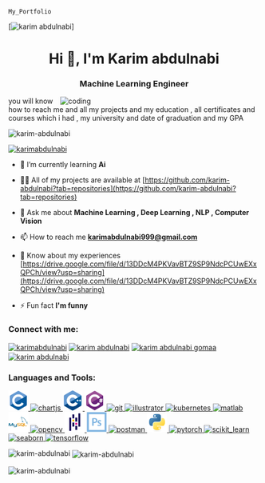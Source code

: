                                                                    My_Portfolio

[![karim abdulnabi](https://miro.medium.com/max/1400/1*37ABKi4XeHkEWHxlF3LIog.gif)]
<h1 align="center">Hi 👋, I'm Karim abdulnabi</h1>
<h3 align="center">Machine Learning Engineer</h3>
<img align="right" alt="coding" width="400" src="https://camo.githubusercontent.com/c1dcb74cc1c1835b1d716f5051499a2814c683c806b15f04b0eba492863703e9/68747470733a2f2f63646e2e6472696262626c652e636f6d2f75736572732f3733303730332f73637265656e73686f74732f363538313234332f6176656e746f2e676966">
you will know how to reach me and all my projects and my education , all certificates and courses which i had , my university and date of graduation and my GPA


<p align="left"> <img src="https://komarev.com/ghpvc/?username=karim-abdulnabi&label=Profile%20views&color=0e75b6&style=flat" alt="karim-abdulnabi" /> </p>

<p align="left"> <a href="https://twitter.com/karimabdulnabi" target="blank"><img src="https://img.shields.io/twitter/follow/karimabdulnabi?logo=twitter&style=for-the-badge" alt="karimabdulnabi" /></a> </p>

- 🌱 I’m currently learning **Ai**

- 👨‍💻 All of my projects are available at [https://github.com/karim-abdulnabi?tab=repositories](https://github.com/karim-abdulnabi?tab=repositories)

- 💬 Ask me about **Machine Learning , Deep Learning , NLP , Computer Vision**

- 📫 How to reach me **karimabdulnabi999@gmail.com**

- 📄 Know about my experiences [https://drive.google.com/file/d/13DDcM4PKVavBTZ9SP9NdcPCUwEXxQPCh/view?usp=sharing](https://drive.google.com/file/d/13DDcM4PKVavBTZ9SP9NdcPCUwEXxQPCh/view?usp=sharing)

- ⚡ Fun fact **I'm funny**

<h3 align="left">Connect with me:</h3>
<p align="left">
<a href="https://twitter.com/karimabdulnabi" target="blank"><img align="center" src="https://raw.githubusercontent.com/rahuldkjain/github-profile-readme-generator/master/src/images/icons/Social/twitter.svg" alt="karimabdulnabi" height="30" width="40" /></a>
<a href="https://linkedin.com/in/karim abdulnabi" target="blank"><img align="center" src="https://raw.githubusercontent.com/rahuldkjain/github-profile-readme-generator/master/src/images/icons/Social/linked-in-alt.svg" alt="karim abdulnabi" height="30" width="40" /></a>
<a href="https://kaggle.com/karim abdulnabi gomaa" target="blank"><img align="center" src="https://raw.githubusercontent.com/rahuldkjain/github-profile-readme-generator/master/src/images/icons/Social/kaggle.svg" alt="karim abdulnabi gomaa" height="30" width="40" /></a>
<a href="https://fb.com/karim abdulnabi" target="blank"><img align="center" src="https://raw.githubusercontent.com/rahuldkjain/github-profile-readme-generator/master/src/images/icons/Social/facebook.svg" alt="karim abdulnabi" height="30" width="40" /></a>
</p>

<h3 align="left">Languages and Tools:</h3>
<p align="left"> <a href="https://www.cprogramming.com/" target="_blank" rel="noreferrer"> <img src="https://raw.githubusercontent.com/devicons/devicon/master/icons/c/c-original.svg" alt="c" width="40" height="40"/> </a> <a href="https://www.chartjs.org" target="_blank" rel="noreferrer"> <img src="https://www.chartjs.org/media/logo-title.svg" alt="chartjs" width="40" height="40"/> </a> <a href="https://www.w3schools.com/cpp/" target="_blank" rel="noreferrer"> <img src="https://raw.githubusercontent.com/devicons/devicon/master/icons/cplusplus/cplusplus-original.svg" alt="cplusplus" width="40" height="40"/> </a> <a href="https://www.w3schools.com/cs/" target="_blank" rel="noreferrer"> <img src="https://raw.githubusercontent.com/devicons/devicon/master/icons/csharp/csharp-original.svg" alt="csharp" width="40" height="40"/> </a> <a href="https://git-scm.com/" target="_blank" rel="noreferrer"> <img src="https://www.vectorlogo.zone/logos/git-scm/git-scm-icon.svg" alt="git" width="40" height="40"/> </a> <a href="https://www.adobe.com/in/products/illustrator.html" target="_blank" rel="noreferrer"> <img src="https://www.vectorlogo.zone/logos/adobe_illustrator/adobe_illustrator-icon.svg" alt="illustrator" width="40" height="40"/> </a> <a href="https://kubernetes.io" target="_blank" rel="noreferrer"> <img src="https://www.vectorlogo.zone/logos/kubernetes/kubernetes-icon.svg" alt="kubernetes" width="40" height="40"/> </a> <a href="https://www.mathworks.com/" target="_blank" rel="noreferrer"> <img src="https://upload.wikimedia.org/wikipedia/commons/2/21/Matlab_Logo.png" alt="matlab" width="40" height="40"/> </a> <a href="https://www.mysql.com/" target="_blank" rel="noreferrer"> <img src="https://raw.githubusercontent.com/devicons/devicon/master/icons/mysql/mysql-original-wordmark.svg" alt="mysql" width="40" height="40"/> </a> <a href="https://opencv.org/" target="_blank" rel="noreferrer"> <img src="https://www.vectorlogo.zone/logos/opencv/opencv-icon.svg" alt="opencv" width="40" height="40"/> </a> <a href="https://pandas.pydata.org/" target="_blank" rel="noreferrer"> <img src="https://raw.githubusercontent.com/devicons/devicon/2ae2a900d2f041da66e950e4d48052658d850630/icons/pandas/pandas-original.svg" alt="pandas" width="40" height="40"/> </a> <a href="https://www.photoshop.com/en" target="_blank" rel="noreferrer"> <img src="https://raw.githubusercontent.com/devicons/devicon/master/icons/photoshop/photoshop-line.svg" alt="photoshop" width="40" height="40"/> </a> <a href="https://postman.com" target="_blank" rel="noreferrer"> <img src="https://www.vectorlogo.zone/logos/getpostman/getpostman-icon.svg" alt="postman" width="40" height="40"/> </a> <a href="https://www.python.org" target="_blank" rel="noreferrer"> <img src="https://raw.githubusercontent.com/devicons/devicon/master/icons/python/python-original.svg" alt="python" width="40" height="40"/> </a> <a href="https://pytorch.org/" target="_blank" rel="noreferrer"> <img src="https://www.vectorlogo.zone/logos/pytorch/pytorch-icon.svg" alt="pytorch" width="40" height="40"/> </a> <a href="https://scikit-learn.org/" target="_blank" rel="noreferrer"> <img src="https://upload.wikimedia.org/wikipedia/commons/0/05/Scikit_learn_logo_small.svg" alt="scikit_learn" width="40" height="40"/> </a> <a href="https://seaborn.pydata.org/" target="_blank" rel="noreferrer"> <img src="https://seaborn.pydata.org/_images/logo-mark-lightbg.svg" alt="seaborn" width="40" height="40"/> </a> <a href="https://www.tensorflow.org" target="_blank" rel="noreferrer"> <img src="https://www.vectorlogo.zone/logos/tensorflow/tensorflow-icon.svg" alt="tensorflow" width="40" height="40"/> </a> </p>

<p><img align="left" src="https://github-readme-stats.vercel.app/api/top-langs?username=karim-abdulnabi&show_icons=true&locale=en&layout=compact" alt="karim-abdulnabi" /></p>

<p>&nbsp;<img align="center" src="https://github-readme-stats.vercel.app/api?username=karim-abdulnabi&show_icons=true&locale=en" alt="karim-abdulnabi" /></p>

<p><img align="center" src="https://github-readme-streak-stats.herokuapp.com/?user=karim-abdulnabi&" alt="karim-abdulnabi" /></p>





